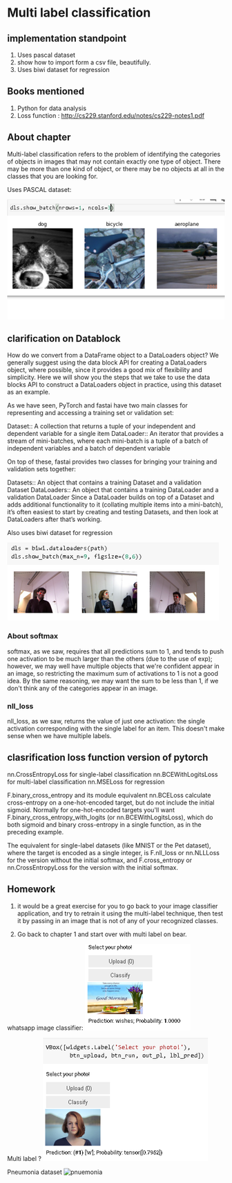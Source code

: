 # Multi label classification

> [NEEDS REVISITING]:neckbeard:

## implementation standpoint

1. Uses pascal dataset
1. show how to import form a csv file, beautifully.
1. Uses biwi dataset for regression

## Books mentioned

1. Python for data analysis
2. Loss function : <http://cs229.stanford.edu/notes/cs229-notes1.pdf>

## About chapter

Multi-label classification refers to the problem of identifying the categories of objects in images that may not contain exactly one type of object. There may be more than one kind of object, or there may be no objects at all in the classes that you are looking for.

Uses PASCAL dataset:

![pascal dataset](pascal.png)

## clarification on Datablock

How do we convert from a DataFrame object to a DataLoaders object? We generally suggest using the data block API for creating a DataLoaders object, where possible, since it provides a good mix of flexibility and simplicity. Here we will show you the steps that we take to use the data blocks API to construct a DataLoaders object in practice, using this dataset as an example.

As we have seen, PyTorch and fastai have two main classes for representing and accessing a training set or validation set:

Dataset:: A collection that returns a tuple of your independent and dependent variable for a single item
DataLoader:: An iterator that provides a stream of mini-batches, where each mini-batch is a tuple of a batch of independent variables and a batch of dependent variable

On top of these, fastai provides two classes for bringing your training and validation sets together:

Datasets:: An object that contains a training Dataset and a validation Dataset
DataLoaders:: An object that contains a training DataLoader and a validation DataLoader
Since a DataLoader builds on top of a Dataset and adds additional functionality to it (collating multiple items into a mini-batch), it’s often easiest to start by creating and testing Datasets, and then look at DataLoaders after that’s working.

Also uses biwi dataset for regression

![biwi](biwi.png)

### About softmax

softmax, as we saw, requires that all predictions sum to 1, and tends to push one activation to be much larger than the others (due to the use of exp); however, we may well have multiple objects that we're confident appear in an image, so restricting the maximum sum of activations to 1 is not a good idea. By the same reasoning, we may want the sum to be less than 1, if we don't think any of the categories appear in an image.

### nll_loss

nll_loss, as we saw, returns the value of just one activation: the single activation corresponding with the single label for an item. This doesn't make sense when we have multiple labels.

## clasrification loss function version of pytorch

nn.CrossEntropyLoss for single-label classification
nn.BCEWithLogitsLoss for multi-label classification
nn.MSELoss for regression

F.binary_cross_entropy and its module equivalent nn.BCELoss calculate cross-entropy on a one-hot-encoded target, but do not include the initial sigmoid. Normally for one-hot-encoded targets you'll want F.binary_cross_entropy_with_logits (or nn.BCEWithLogitsLoss), which do both sigmoid and binary cross-entropy in a single function, as in the preceding example.

The equivalent for single-label datasets (like MNIST or the Pet dataset), where the target is encoded as a single integer, is F.nll_loss or nn.NLLLoss for the version without the initial softmax, and F.cross_entropy or nn.CrossEntropyLoss for the version with the initial softmax.

## Homework

1. it would be a great exercise for you to go back to your image classifier application, and try to retrain it using the multi-label technique, then test it by passing in an image that is not of any of your recognized classes.

1. Go back to chapter 1 and start over with multi label on bear.

whatsapp image classifier:
![whatsapp](whatsapp_image_classifier.png)

Multi label ?
![whatsapp_multi](whatsapp_multi.png)

Pneumonia dataset
![pnuemonia]([pneumonia.png])
